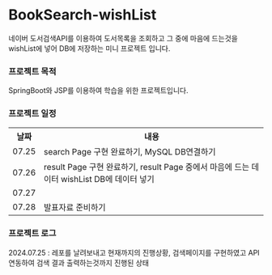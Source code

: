 # BookSearch-wishList
네이버 도서검색API를 이용하여 도서목록을 조회하고 그 중에 마음에 드는것을 wishList에 넣어 DB에 저장하는 미니 프로젝트 입니다.

<h3>프로젝트 목적</h3>  SpringBoot와 JSP를 이용하여 학습을 위한 프로젝트입니다.

<h3>프로젝트 일정</h3>
<table>
  <tr><th>날짜</th> <th>내용</th></tr>
  <tr><td>07.25</td><td>search Page 구현 완료하기, MySQL DB연결하기</td></tr>
  <tr><td>07.26</td><td>result Page 구현 완료하기, result Page 중에서 마음에 드는 데이터 wishList DB에 데이터 넣기</td></tr>
  <tr><td>07.27</td><td></td></tr>
  <tr><td>07.28</td><td>발표자료 준비하기</td></tr>
</table>

<h3>프로젝트 로그</h3>
<p>2024.07.25 : 레포를 날려보내고 현재까지의 진행상황, 검색페이지를 구현하였고 API연동하여 검색 결과 출력하는것까지 진행된 상태</p>
